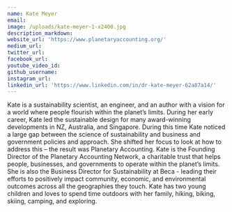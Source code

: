 ```yaml
---
name: Kate Meyer
email:
image: /uploads/kate-meyer-1-x2400.jpg
description_markdown:
website_url: 'https://www.planetaryaccounting.org/'
medium_url:
twitter_url:
facebook_url:
youtube_video_id:
github_username:
instagram_url:
linkedin_url: 'https://www.linkedin.com/in/dr-kate-meyer-62a87a14/'
---
```

Kate is a sustainability scientist, an engineer, and an author with a vision for a world where people flourish within the planet’s limits. During her early career, Kate led the sustainable design for many award-winning developments in NZ, Australia, and Singapore. During this time Kate noticed a large gap between the science of sustainability and business and government policies and approach. She shifted her focus to look at how to address this – the result was Planetary Accounting. Kate is the Founding Director of the Planetary Accounting Network, a charitable trust that helps people, businesses, and governments to operate within the planet’s limits. She is also the Business Director for Sustainability at Beca - leading their efforts to positively impact community, economic, and environmental outcomes across all the geographies they touch. Kate has two young children and loves to spend time outdoors with her family, hiking, biking, skiing, camping, and exploring.
